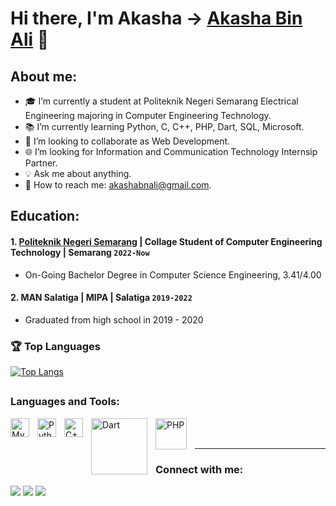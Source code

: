 # Hi there, I'm  Akasha -> [Akasha Bin Ali](https://www.instagram.com/akashaa.9?utm_source=qr&igsh=dWg2c3dqOGJsYmp3) 👋
## About me:
- 🎓 I’m currently a student at Politeknik Negeri Semarang Electrical Engineering majoring in Computer Engineering Technology.
- 📚 I’m currently learning Python, C, C++, PHP, Dart, SQL, Microsoft.
- 🤝 I’m looking to collaborate as Web Development.
- 🌐 I’m looking for Information and Communication Technology Internsip Partner.
- 💡 Ask me about anything.
- 📩 How to reach me: akashabnali@gmail.com.

## Education:

#### 1. [Politeknik Negeri Semarang](https://web.polines.ac.id/en_us/) | Collage Student of Computer Engineering Technology | Semarang `2022-Now`
   - On-Going Bachelor Degree in Computer Science Engineering, 3.41/4.00
 #### 2. MAN Salatiga | MIPA | Salatiga `2019-2022`
   - Graduated from high school in 2019 - 2020

### 🏆 Top Languages
[![Top Langs](https://github-readme-stats.vercel.app/api/top-langs/?username=off1Aksh&layout=compact&theme=radical)](https://github.com/imarif69/github-readme-stats)

##


### Languages and Tools:

[<img align="left" alt="MySQL" width="30px" src="https://cdn.jsdelivr.net/gh/devicons/devicon/icons/mysql/mysql-original.svg" style="padding-right:10px;" />][webdev]
[<img align="left" alt="Python" width="30px" src="https://upload.wikimedia.org/wikipedia/commons/thumb/c/c3/Python-logo-notext.svg/110px-Python-logo-notext.svg.png?20100317150552" style="padding-right:10px;" />][webdev]
[<img align="left" alt="C++" width="30px" src="https://upload.wikimedia.org/wikipedia/commons/thumb/1/18/ISO_C%2B%2B_Logo.svg/250px-ISO_C%2B%2B_Logo.svg.png" style="padding-right:10px;" />][webdev]
[<img align="left" alt="Dart" width="90px" src="https://dart.dev/assets/img/logo/logo-white-text.svg" style="padding-right:10px;" />][webdev]
[<img align="left" alt="PHP" width="50px" src="https://upload.wikimedia.org/wikipedia/commons/thumb/2/27/PHP-logo.svg/330px-PHP-logo.svg.png" style="padding-right:10px;" />][webdev]

<br />
<br />

---

### Connect with me:
<div> 
  <a href="https://youtube.com/@akashaali3426?si=iw_ii4mlTiumRX30" target="_blank"><img src="https://img.shields.io/badge/YouTube-FF0000?style=for-the-badge&logo=youtube&logoColor=white" target="_blank"></a>
  <a href="https://www.instagram.com/akashaa.9?utm_source=qr&igsh=dWg2c3dqOGJsYmp3" target="_blank"><img src="https://img.shields.io/badge/-Instagram-%23E4405F?style=for-the-badge&logo=instagram&logoColor=white" target="_blank"></a>
  <a href="https://www.linkedin.com/in/akasha-bin-ali-4b6792368/" target="_blank"><img src="https://img.shields.io/badge/-LinkedIn-%230077B5?style=for-the-badge&logo=linkedin&logoColor=white" target="_blank"></a> 
</div>

 ##


[webdev]: https://github.com/off1Aksh/off1Aksh/
